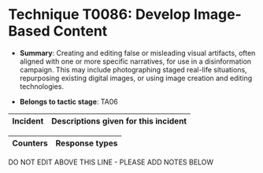 # Technique T0086: Develop Image-Based Content

* **Summary**: Creating and editing false or misleading visual artifacts, often aligned with one or more specific narratives, for use in a disinformation campaign. This may include photographing staged real-life situations, repurposing existing digital images, or using image creation and editing technologies.

* **Belongs to tactic stage**: TA06


| Incident | Descriptions given for this incident |
| -------- | -------------------- |



| Counters | Response types |
| -------- | -------------- |


DO NOT EDIT ABOVE THIS LINE - PLEASE ADD NOTES BELOW